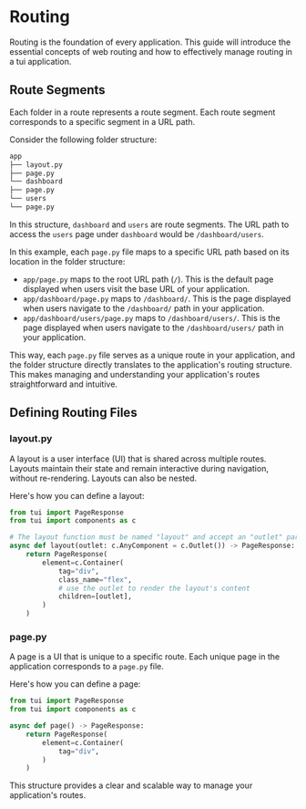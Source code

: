 # Routing

Routing is the foundation of every application. This guide will introduce the essential concepts of web routing and how to effectively manage routing in a tui application.

## Route Segments

Each folder in a route represents a route segment. Each route segment corresponds to a specific segment in a URL path.

Consider the following folder structure:

```markdown
app
├── layout.py
├── page.py
└── dashboard
├── page.py
└── users
└── page.py
```

In this structure, `dashboard` and `users` are route segments. The URL path to access the `users` page under `dashboard` would be `/dashboard/users`.

In this example, each `page.py` file maps to a specific URL path based on its location in the folder structure:

- `app/page.py` maps to the root URL path (`/`). This is the default page displayed when users visit the base URL of your application.
- `app/dashboard/page.py` maps to `/dashboard/`. This is the page displayed when users navigate to the `/dashboard/` path in your application.
- `app/dashboard/users/page.py` maps to `/dashboard/users/`. This is the page displayed when users navigate to the `/dashboard/users/` path in your application.

This way, each `page.py` file serves as a unique route in your application, and the folder structure directly translates to the application's routing structure. This makes managing and understanding your application's routes straightforward and intuitive.

## Defining Routing Files

### layout.py

A layout is a user interface (UI) that is shared across multiple routes. Layouts maintain their state and remain interactive during navigation, without re-rendering. Layouts can also be nested.

Here's how you can define a layout:

```python
from tui import PageResponse
from tui import components as c

# The layout function must be named "layout" and accept an "outlet" parameter
async def layout(outlet: c.AnyComponent = c.Outlet()) -> PageResponse:
    return PageResponse(
        element=c.Container(
            tag="div",
            class_name="flex",
            # use the outlet to render the layout's content
            children=[outlet],
        )
    )
```

### page.py

A page is a UI that is unique to a specific route. Each unique page in the application corresponds to a `page.py` file.

Here's how you can define a page:

```python
from tui import PageResponse
from tui import components as c

async def page() -> PageResponse:
    return PageResponse(
        element=c.Container(
            tag="div",
        )
    )
```

This structure provides a clear and scalable way to manage your application's routes.

